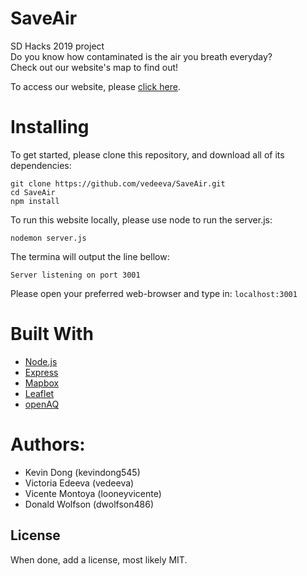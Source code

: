# SaveAir
SD Hacks 2019 project\
Do you know how contaminated is the air you breath everyday?\
Check out our website's map to find out!

To access our website, please [click here](http://18.191.117.19:3001/index.html#top). 

# Installing
To get started, please clone this repository, and download all of its dependencies:
```
git clone https://github.com/vedeeva/SaveAir.git
cd SaveAir
npm install
```
To run this website locally, please use node to run the server.js:
```
nodemon server.js
```
The termina will output the line bellow:
```
Server listening on port 3001
```
Please open your preferred web-browser and type in: `localhost:3001`

# Built With
- [Node.js](https://nodejs.org/en/)
- [Express](https://expressjs.com/)
- [Mapbox](https://www.mapbox.com/)
- [Leaflet](https://leafletjs.com/index.html)
- [openAQ](https://openaq.org/#/locations?_k=eg27t1)

# Authors:
- Kevin Dong (kevindong545)
- Victoria Edeeva (vedeeva)
- Vicente Montoya (looneyvicente)
- Donald Wolfson (dwolfson486)

## License
When done, add a license, most likely MIT.
